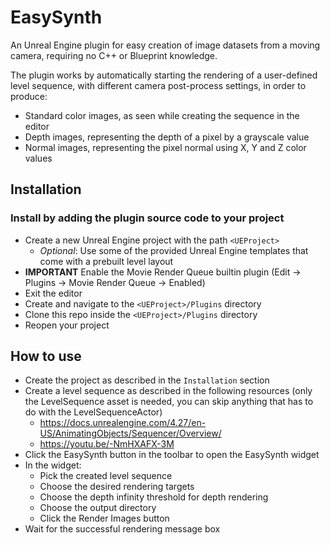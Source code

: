 # EasySynth

An Unreal Engine plugin for easy creation of image datasets from a moving camera, requiring no C++ or Blueprint knowledge.

The plugin works by automatically starting the rendering of a user-defined level sequence, with different camera post-process settings, in order to produce:

- Standard color images, as seen while creating the sequence in the editor
- Depth images, representing the depth of a pixel by a grayscale value
- Normal images, representing the pixel normal using X, Y and Z color values

## Installation

### Install by adding the plugin source code to your project

- Create a new Unreal Engine project with the path `<UEProject>`
  - <em>Optional</em>: Use some of the provided Unreal Engine templates that come with a prebuilt level layout
- <b>IMPORTANT</b> Enable the Movie Render Queue builtin plugin (Edit -> Plugins -> Movie Render Queue -> Enabled)
- Exit the editor
- Create and navigate to the `<UEProject>/Plugins` directory
- Clone this repo inside the `<UEProject>/Plugins` directory
- Reopen your project

## How to use

- Create the project as described in the `Installation` section
- Create a level sequence as described in the following resources (only the LevelSequence asset is needed, you can skip anything that has to do with the LevelSequenceActor)
  - https://docs.unrealengine.com/4.27/en-US/AnimatingObjects/Sequencer/Overview/
  - https://youtu.be/-NmHXAFX-3M
- Click the EasySynth button in the toolbar to open the EasySynth widget
- In the widget:
  - Pick the created level sequence
  - Choose the desired rendering targets
  - Choose the depth infinity threshold for depth rendering
  - Choose the output directory
  - Click the Render Images button
- Wait for the successful rendering message box
